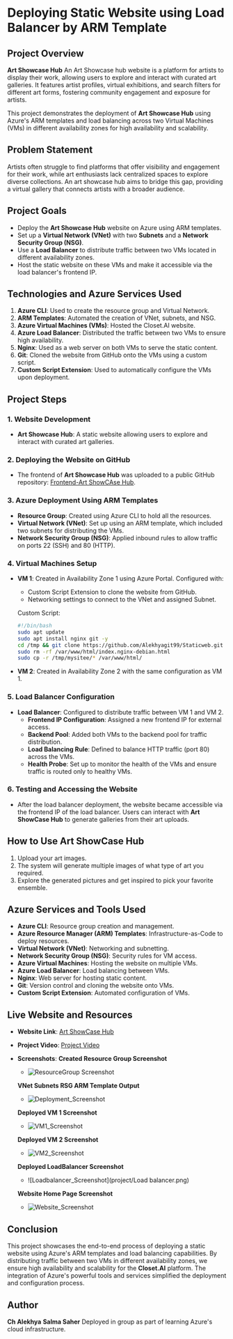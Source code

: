 # Deploying Static Website using Load Balancer by ARM Template

## Project Overview

**Art Showcase Hub** An Art Showcase hub website is a platform for artists to display their work, allowing users to explore and interact with curated art galleries. It features artist profiles, virtual exhibitions, and search filters for different art forms, fostering community engagement and exposure for artists. 

This project demonstrates the deployment of **Art Showcase Hub** using Azure's ARM templates and load balancing across two Virtual Machines (VMs) in different availability zones for high availability and scalability.

## Problem Statement

Artists often struggle to find platforms that offer visibility and engagement for their work, while art enthusiasts lack centralized spaces to explore diverse collections. An art showcase hub aims to bridge this gap, providing a virtual gallery that connects artists with a broader audience.

## Project Goals

- Deploy the **Art Showcase Hub** website on Azure using ARM templates.
- Set up a **Virtual Network (VNet)** with two **Subnets** and a **Network Security Group (NSG)**.
- Use a **Load Balancer** to distribute traffic between two VMs located in different availability zones.
- Host the static website on these VMs and make it accessible via the load balancer's frontend IP.

## Technologies and Azure Services Used

1. **Azure CLI**: Used to create the resource group and Virtual Network.
2. **ARM Templates**: Automated the creation of VNet, subnets, and NSG.
3. **Azure Virtual Machines (VMs)**: Hosted the Closet.AI website.
4. **Azure Load Balancer**: Distributed the traffic between two VMs to ensure high availability.
5. **Nginx**: Used as a web server on both VMs to serve the static content.
6. **Git**: Cloned the website from GitHub onto the VMs using a custom script.
7. **Custom Script Extension**: Used to automatically configure the VMs upon deployment.

## Project Steps

### 1. Website Development
- **Art Showcase Hub**: A static website allowing users to explore and interact with curated art galleries.

### 2. Deploying the Website on GitHub
- The frontend of **Art Showcase Hub** was uploaded to a public GitHub repository: [Frontend-Art ShowCAse Hub](https://github.com/Alekhyagit99/Staticweb.git).

### 3. Azure Deployment Using ARM Templates
- **Resource Group**: Created using Azure CLI to hold all the resources.
- **Virtual Network (VNet)**: Set up using an ARM template, which included two subnets for distributing the VMs.
- **Network Security Group (NSG)**: Applied inbound rules to allow traffic on ports 22 (SSH) and 80 (HTTP).
  
### 4. Virtual Machines Setup
- **VM 1**: Created in Availability Zone 1 using Azure Portal. Configured with:
  - Custom Script Extension to clone the website from GitHub.
  - Networking settings to connect to the VNet and assigned Subnet.
  
  Custom Script:
  ```bash
  #!/bin/bash
  sudo apt update
  sudo apt install nginx git -y
  cd /tmp && git clone https://github.com/Alekhyagit99/Staticweb.git mysitee
  sudo rm -rf /var/www/html/index.nginx-debian.html
  sudo cp -r /tmp/mysitee/* /var/www/html/
  ```

- **VM 2**: Created in Availability Zone 2 with the same configuration as VM 1.

### 5. Load Balancer Configuration
- **Load Balancer**: Configured to distribute traffic between VM 1 and VM 2.
  - **Frontend IP Configuration**: Assigned a new frontend IP for external access.
  - **Backend Pool**: Added both VMs to the backend pool for traffic distribution.
  - **Load Balancing Rule**: Defined to balance HTTP traffic (port 80) across the VMs.
  - **Health Probe**: Set up to monitor the health of the VMs and ensure traffic is routed only to healthy VMs.

### 6. Testing and Accessing the Website
- After the load balancer deployment, the website became accessible via the frontend IP of the load balancer. Users can interact with **Art ShowCase Hub** to generate galleries from their art uploads.

## How to Use Art ShowCase Hub

1. Upload your art images.
2. The system will generate multiple images of what type of art you required.
3. Explore the generated pictures and get inspired to pick your favorite ensemble.

## Azure Services and Tools Used

- **Azure CLI**: Resource group creation and management.
- **Azure Resource Manager (ARM) Templates**: Infrastructure-as-Code to deploy resources.
- **Virtual Network (VNet)**: Networking and subnetting.
- **Network Security Group (NSG)**: Security rules for VM access.
- **Azure Virtual Machines**: Hosting the website on multiple VMs.
- **Azure Load Balancer**: Load balancing between VMs.
- **Nginx**: Web server for hosting static content.
- **Git**: Version control and cloning the website onto VMs.
- **Custom Script Extension**: Automated configuration of VMs.

## Live Website and Resources

- **Website Link**: [Art ShowCase Hub](https://github.com/Alekhyagit99/Staticweb.git)
- **Project Video**: [Project Video](https://drive.google.com/file/d/1KoVZAeFeHnawi3tuxac35bfjGKmSIu-w/view?usp=sharing)
- **Screenshots**:
  **Created Resource Group Screenshot**
  - ![ResourceGroup Screenshot](project/az_login.png)

  **VNet Subnets RSG ARM Template Output**
  - ![Deployment_Screenshot](project/deployment.png)

   **Deployed VM 1 Screenshot**
  - ![VM1_Screenshot](project/Vm-1.png)

  **Deployed VM 2 Screenshot**
  - ![VM2_Screenshot](project/Vm-2.png)

  **Deployed LoadBalancer Screenshot**
  - ![Loadbalancer_Screenshot](project/Load balancer.png)

  **Website Home Page Screenshot**
  - ![Website_Screenshot](project/website.png)

## Conclusion

This project showcases the end-to-end process of deploying a static website using Azure's ARM templates and load balancing capabilities. By distributing traffic between two VMs in different availability zones, we ensure high availability and scalability for the **Closet.AI** platform. The integration of Azure's powerful tools and services simplified the deployment and configuration process.

## Author

**Ch Alekhya**
**Salma Saher**
Deployed in group as part of learning Azure's cloud infrastructure.

